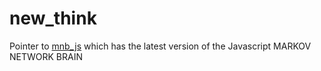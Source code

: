 # new_think
Pointer to [mnb_js](https://github.com/pnealgit/mnb_js/readme.md) which has the latest version of the Javascript MARKOV NETWORK BRAIN
